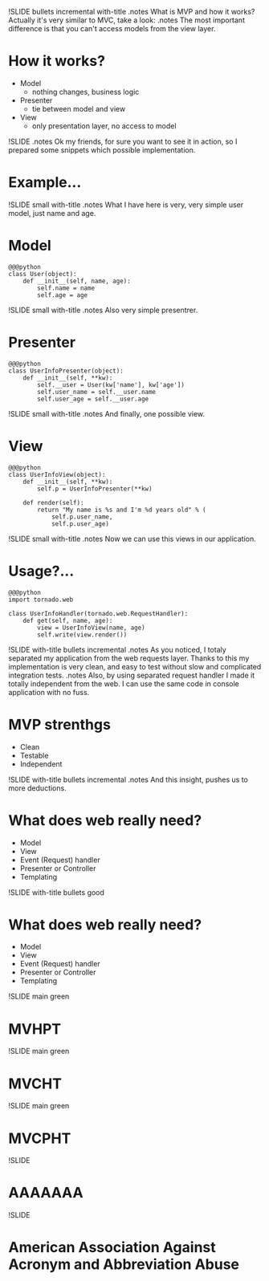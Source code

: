!SLIDE bullets incremental with-title
.notes What is MVP and how it works? Actually it's very similar to MVC, take a look:
.notes The most important difference is that you can't access models from the view layer.
# How it works?

* Model 
    - nothing changes, business logic
* Presenter 
    - tie between model and view
* View 
    - only presentation layer, no access to model

!SLIDE
.notes Ok my friends, for sure you want to see it in action, so I  prepared some snippets which possible implementation.
# Example...

!SLIDE small with-title
.notes What I have here is very, very simple user model, just name and age. 
# Model

    @@@python
	class User(object):
	    def __init__(self, name, age):
	        self.name = name
		    self.age = age

!SLIDE small with-title
.notes Also very simple presentrer.
# Presenter

    @@@python
	class UserInfoPresenter(object):
        def __init__(self, **kw):
            self.__user = User(kw['name'], kw['age'])
			self.user_name = self.__user.name
			self.user_age = self.__user.age
			
!SLIDE small with-title
.notes And finally, one possible view. 
# View	

    @@@python
	class UserInfoView(object):
	    def __init__(self, **kw):
	        self.p = UserInfoPresenter(**kw)
	  
	    def render(self):
	        return "My name is %s and I'm %d years old" % (
			    self.p.user_name,
				self.p.user_age)

!SLIDE small with-title
.notes Now we can use this views in our application. 
# Usage?...

    @@@python
	import tornado.web
	
	class UserInfoHandler(tornado.web.RequestHandler):
	    def get(self, name, age):
		    view = UserInfoView(name, age)
			self.write(view.render())

!SLIDE with-title bullets incremental
.notes As you noticed, I totaly separated my application from the web requests layer. Thanks to this my implementation is very clean, and easy to test without slow and complicated integration tests.
.notes Also, by using separated request handler I made it totally independent from the web. I can use the same code in console application with no fuss.  
# MVP strenthgs

* Clean
* Testable
* Independent

!SLIDE with-title bullets incremental
.notes And this insight, pushes us to more deductions. 
# What does web really need?

* Model
* View
* Event (Request) handler
* Presenter or Controller
* Templating

!SLIDE with-title bullets good
# What does web really need?

* Model
* View
* Event (Request) handler
* Presenter or Controller
* Templating

!SLIDE main green
# MVHPT

!SLIDE main green
# MVCHT

!SLIDE main green
# MVCPHT

!SLIDE
# AAAAAAA

!SLIDE
# American Association Against Acronym and Abbreviation Abuse

